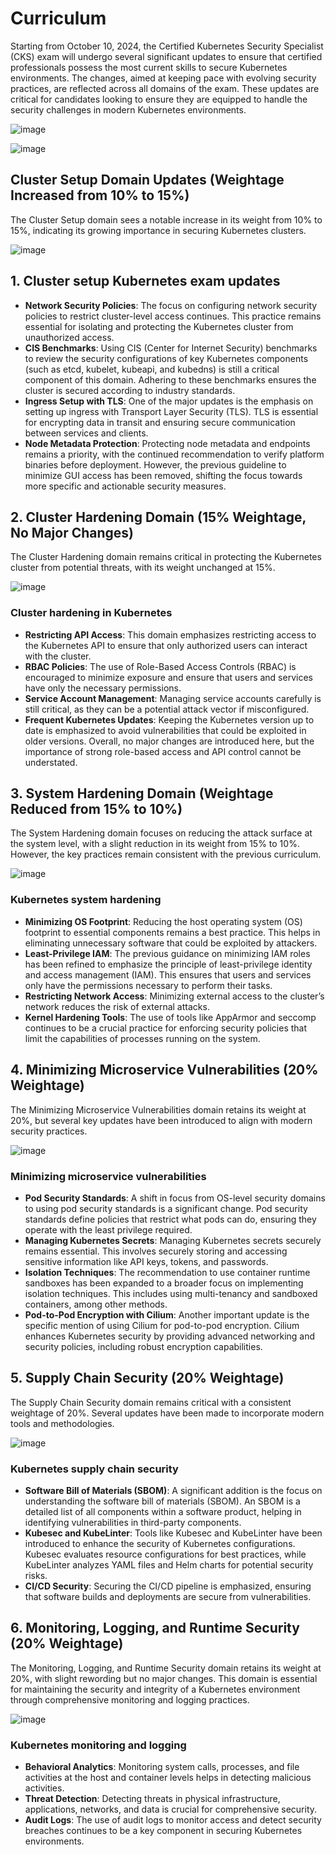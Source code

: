 # Curriculum

Starting from October 10, 2024, the Certified Kubernetes Security Specialist (CKS) exam will undergo several significant updates to ensure that certified professionals possess the most current skills to secure Kubernetes environments. The changes, aimed at keeping pace with evolving security practices, are reflected across all domains of the exam. These updates are critical for candidates looking to ensure they are equipped to handle the security challenges in modern Kubernetes environments.

![image](https://github.com/user-attachments/assets/62c62c51-15a0-4dc8-a6b0-70cb09533684)


![image](https://github.com/user-attachments/assets/7edf95bb-82ab-4f7d-a859-9589f13cfa52)

## Cluster Setup Domain Updates (Weightage Increased from 10% to 15%)

The Cluster Setup domain sees a notable increase in its weight from 10% to 15%, indicating its growing importance in securing Kubernetes clusters.

![image](https://github.com/user-attachments/assets/3756c365-e32c-4186-8c6d-144842db0f86)

## 1. Cluster setup Kubernetes exam updates
- **Network Security Policies**: The focus on configuring network security policies to restrict cluster-level access continues. This practice remains essential for isolating and protecting the Kubernetes cluster from unauthorized access.
- **CIS Benchmarks**: Using CIS (Center for Internet Security) benchmarks to review the security configurations of key Kubernetes components (such as etcd, kubelet, kubeapi, and kubedns) is still a critical component of this domain. Adhering to these benchmarks ensures the cluster is secured according to industry standards.
- **Ingress Setup with TLS**: One of the major updates is the emphasis on setting up ingress with Transport Layer Security (TLS). TLS is essential for encrypting data in transit and ensuring secure communication between services and clients.
- **Node Metadata Protection**: Protecting node metadata and endpoints remains a priority, with the continued recommendation to verify platform binaries before deployment. However, the previous guideline to minimize GUI access has been removed, shifting the focus towards more specific and actionable security measures.


## 2. Cluster Hardening Domain (15% Weightage, No Major Changes)

The Cluster Hardening domain remains critical in protecting the Kubernetes cluster from potential threats, with its weight unchanged at 15%.

![image](https://github.com/user-attachments/assets/55d403b2-cadf-493f-a2b4-a290e6f2ce39)

### Cluster hardening in Kubernetes
- **Restricting API Access**: This domain emphasizes restricting access to the Kubernetes API to ensure that only authorized users can interact with the cluster.
- **RBAC Policies**: The use of Role-Based Access Controls (RBAC) is encouraged to minimize exposure and ensure that users and services have only the necessary permissions.
- **Service Account Management**: Managing service accounts carefully is still critical, as they can be a potential attack vector if misconfigured.
- **Frequent Kubernetes Updates**: Keeping the Kubernetes version up to date is emphasized to avoid vulnerabilities that could be exploited in older versions.
Overall, no major changes are introduced here, but the importance of strong role-based access and API control cannot be understated.


## 3. System Hardening Domain (Weightage Reduced from 15% to 10%)

The System Hardening domain focuses on reducing the attack surface at the system level, with a slight reduction in its weight from 15% to 10%. However, the key practices remain consistent with the previous curriculum.

![image](https://github.com/user-attachments/assets/de5a980b-b3df-497a-853d-1b0bb25fac0c)

### Kubernetes system hardening
- **Minimizing OS Footprint**: Reducing the host operating system (OS) footprint to essential components remains a best practice. This helps in eliminating unnecessary software that could be exploited by attackers.
- **Least-Privilege IAM**: The previous guidance on minimizing IAM roles has been refined to emphasize the principle of least-privilege identity and access management (IAM). This ensures that users and services only have the permissions necessary to perform their tasks.
- **Restricting Network Access**: Minimizing external access to the cluster’s network reduces the risk of external attacks.
- **Kernel Hardening Tools**: The use of tools like AppArmor and seccomp continues to be a crucial practice for enforcing security policies that limit the capabilities of processes running on the system.

## 4. Minimizing Microservice Vulnerabilities (20% Weightage)

The Minimizing Microservice Vulnerabilities domain retains its weight at 20%, but several key updates have been introduced to align with modern security practices.

![image](https://github.com/user-attachments/assets/2c820ee7-69b4-43e1-95e1-5f8dc62dfce0)

### Minimizing microservice vulnerabilities

- **Pod Security Standards**: A shift in focus from OS-level security domains to using pod security standards is a significant change. Pod security standards define policies that restrict what pods can do, ensuring they operate with the least privilege required.
- **Managing Kubernetes Secrets**: Managing Kubernetes secrets securely remains essential. This involves securely storing and accessing sensitive information like API keys, tokens, and passwords.
- **Isolation Techniques**: The recommendation to use container runtime sandboxes has been expanded to a broader focus on implementing isolation techniques. This includes using multi-tenancy and sandboxed containers, among other methods.
- **Pod-to-Pod Encryption with Cilium**: Another important update is the specific mention of using Cilium for pod-to-pod encryption. Cilium enhances Kubernetes security by providing advanced networking and security policies, including robust encryption capabilities.


## 5. Supply Chain Security (20% Weightage)

The Supply Chain Security domain remains critical with a consistent weightage of 20%. Several updates have been made to incorporate modern tools and methodologies.

![image](https://github.com/user-attachments/assets/6e8e9616-10b4-4d74-96dd-ccbc0c81f679)

### Kubernetes supply chain security

- **Software Bill of Materials (SBOM)**: A significant addition is the focus on understanding the software bill of materials (SBOM). An SBOM is a detailed list of all components within a software product, helping in identifying vulnerabilities in third-party components.
- **Kubesec and KubeLinter**: Tools like Kubesec and KubeLinter have been introduced to enhance the security of Kubernetes configurations. Kubesec evaluates resource configurations for best practices, while KubeLinter analyzes YAML files and Helm charts for potential security risks.
- **CI/CD Security**: Securing the CI/CD pipeline is emphasized, ensuring that software builds and deployments are secure from vulnerabilities.

## 6. Monitoring, Logging, and Runtime Security (20% Weightage)

The Monitoring, Logging, and Runtime Security domain retains its weight at 20%, with slight rewording but no major changes. This domain is essential for maintaining the security and integrity of a Kubernetes environment through comprehensive monitoring and logging practices.

![image](https://github.com/user-attachments/assets/df9818b1-ac8d-48e6-91b2-534fa6adeffd)

### Kubernetes monitoring and logging

- **Behavioral Analytics**: Monitoring system calls, processes, and file activities at the host and container levels helps in detecting malicious activities.
- **Threat Detection**: Detecting threats in physical infrastructure, applications, networks, and data is crucial for comprehensive security.
- **Audit Logs**: The use of audit logs to monitor access and detect security breaches continues to be a key component in securing Kubernetes environments.






